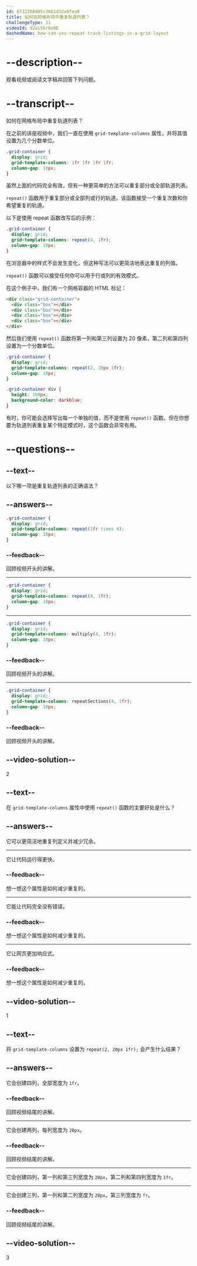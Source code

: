 ```yaml
---
id: 6732268d05c3661d32a0fee8
title: 如何在网格布局中重复轨道列表？
challengeType: 11
videoId: d2wi5br6o0E
dashedName: how-can-you-repeat-track-listings-in-a-grid-layout
---
```


# --description--

观看视频或阅读文字稿并回答下列问题。

# --transcript--

如何在网格布局中重复轨道列表？

在之前的讲座视频中，我们一直在使用 `grid-template-columns` 属性，并将其值设置为几个分数单位。

```css
.grid-container {
  display: grid;
  grid-template-columns: 1fr 1fr 1fr 1fr;
  column-gap: 10px;
}
```

虽然上面的代码完全有效，但有一种更简单的方法可以重复部分或全部轨道列表。

`repeat()` 函数用于重复部分或全部列或行的轨道。该函数接受一个重复次数和你希望重复的轨道。

以下是使用 repeat 函数改写后的示例：

```css
.grid-container {
  display: grid;
  grid-template-columns: repeat(4, 1fr);
  column-gap: 10px;
}
```

在浏览器中的样式不会发生变化，但这种写法可以更简洁地表达重复的列值。

`repeat()` 函数可以接受任何你可以用于行或列的有效模式。

在这个例子中，我们有一个网格容器的 HTML 标记：

```html
<div class="grid-container">
  <div class="box"></div>
  <div class="box"></div>
  <div class="box"></div>
  <div class="box"></div>
</div>
```

然后我们使用 `repeat()` 函数将第一列和第三列设置为 20 像素，第二列和第四列设置为一个分数单位。

```css
.grid-container {
  display: grid;
  grid-template-columns: repeat(2, 20px 1fr);
  column-gap: 10px;
}

.grid-container div {
  height: 100px;
  background-color: darkblue;
}
```

有时，你可能会选择写出每一个单独的值，而不是使用 `repeat()` 函数。但在你想要为轨道列表重复某个特定模式时，这个函数会非常有用。

# --questions--

## --text--

以下哪一项是重复轨道列表的正确语法？

## --answers--

```css
.grid-container {
  display: grid;
  grid-template-columns: repeat(1fr times 4);
  column-gap: 10px;
}
```

### --feedback--

回顾视频开头的讲解。

---

```css
.grid-container {
  display: grid;
  grid-template-columns: repeat(4, 1fr);
  column-gap: 10px;
}
```

---

```css
.grid-container {
  display: grid;
  grid-template-columns: multiply(4, 1fr);
  column-gap: 10px;
}
```

### --feedback--

回顾视频开头的讲解。

---

```css
.grid-container {
  display: grid;
  grid-template-columns: repeatSections(4, 1fr);
  column-gap: 10px;
}
```

### --feedback--

回顾视频开头的讲解。

## --video-solution--

2

## --text--

在 `grid-template-columns` 属性中使用 `repeat()` 函数的主要好处是什么？

## --answers--

它可以更简洁地重复列定义并减少冗余。

---

它让代码运行得更快。


### --feedback--

想一想这个属性是如何减少重复的。

---

它能让代码完全没有错误。

### --feedback--

想一想这个属性是如何减少重复的。

---

它让网页更加响应式。

### --feedback--

想一想这个属性是如何减少重复的。

## --video-solution--

1

## --text--

将 `grid-template-columns` 设置为 `repeat(2, 20px 1fr);` 会产生什么结果？

## --answers--

它会创建四列，全部宽度为 `1fr`。

### --feedback--

回顾视频结尾的讲解。

---

它会创建两列，每列宽度为 `20px`。

### --feedback--

回顾视频结尾的讲解。

---

它会创建四列，第一列和第三列宽度为 `20px`，第二列和第四列宽度为 `1fr`。

---

它会创建三列，第一列和第二列宽度为 `20px`，第三列宽度为 `fr`。

### --feedback--

回顾视频结尾的讲解。

## --video-solution--

3

